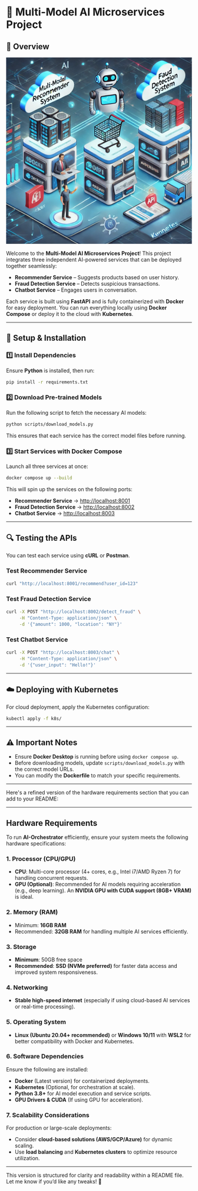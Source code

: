 # 🚀 Multi-Model AI Microservices Project

## 🌟 Overview

![Multi-Model Architecture](multimodel.webp)

Welcome to the **Multi-Model AI Microservices Project**! This project integrates three independent AI-powered services that can be deployed together seamlessly:

- **Recommender Service** – Suggests products based on user history.
- **Fraud Detection Service** – Detects suspicious transactions.
- **Chatbot Service** – Engages users in conversation.

Each service is built using **FastAPI** and is fully containerized with **Docker** for easy deployment. You can run everything locally using **Docker Compose** or deploy it to the cloud with **Kubernetes**.

---

## 🔧 Setup & Installation

### 1️⃣ Install Dependencies

Ensure **Python** is installed, then run:

```sh
pip install -r requirements.txt
```

### 2️⃣ Download Pre-trained Models

Run the following script to fetch the necessary AI models:

```sh
python scripts/download_models.py
```

This ensures that each service has the correct model files before running.

### 3️⃣ Start Services with Docker Compose

Launch all three services at once:

```sh
docker compose up --build
```

This will spin up the services on the following ports:

- **Recommender Service** → [http://localhost:8001](http://localhost:8001)
- **Fraud Detection Service** → [http://localhost:8002](http://localhost:8002)
- **Chatbot Service** → [http://localhost:8003](http://localhost:8003)

---

## 🔍 Testing the APIs

You can test each service using **cURL** or **Postman**.

### **Test Recommender Service**
```sh
curl "http://localhost:8001/recommend?user_id=123"
```

### **Test Fraud Detection Service**
```sh
curl -X POST "http://localhost:8002/detect_fraud" \
     -H "Content-Type: application/json" \
     -d '{"amount": 1000, "location": "NY"}'
```

### **Test Chatbot Service**
```sh
curl -X POST "http://localhost:8003/chat" \
     -H "Content-Type: application/json" \
     -d '{"user_input": "Hello!"}'
```

---

## ☁️ Deploying with Kubernetes

For cloud deployment, apply the Kubernetes configuration:

```sh
kubectl apply -f k8s/
```

---

## ⚠️ Important Notes

- Ensure **Docker Desktop** is running before using `docker compose up`.
- Before downloading models, update `scripts/download_models.py` with the correct model URLs.
- You can modify the **Dockerfile** to match your specific requirements.

---

Here's a refined version of the hardware requirements section that you can add to your README:  

---

## **Hardware Requirements**  

To run **AI-Orchestrator** efficiently, ensure your system meets the following hardware specifications:  

### **1. Processor (CPU/GPU)**  
- **CPU**: Multi-core processor (4+ cores, e.g., Intel i7/AMD Ryzen 7) for handling concurrent requests.  
- **GPU (Optional)**: Recommended for AI models requiring acceleration (e.g., deep learning). An **NVIDIA GPU with CUDA support (8GB+ VRAM)** is ideal.  

### **2. Memory (RAM)**  
- Minimum: **16GB RAM**  
- Recommended: **32GB RAM** for handling multiple AI services efficiently.  

### **3. Storage**  
- **Minimum**: 50GB free space  
- **Recommended**: **SSD (NVMe preferred)** for faster data access and improved system responsiveness.  

### **4. Networking**  
- **Stable high-speed internet** (especially if using cloud-based AI services or real-time processing).  

### **5. Operating System**  
- **Linux (Ubuntu 20.04+ recommended)** or **Windows 10/11** with **WSL2** for better compatibility with Docker and Kubernetes.  

### **6. Software Dependencies**  
Ensure the following are installed:  
- **Docker** (Latest version) for containerized deployments.  
- **Kubernetes** (Optional, for orchestration at scale).  
- **Python 3.8+** for AI model execution and service scripts.  
- **GPU Drivers & CUDA** (If using GPU for acceleration).  

### **7. Scalability Considerations**  
For production or large-scale deployments:  
- Consider **cloud-based solutions (AWS/GCP/Azure)** for dynamic scaling.  
- Use **load balancing** and **Kubernetes clusters** to optimize resource utilization.  

---

This version is structured for clarity and readability within a README file. Let me know if you’d like any tweaks! 🚀
